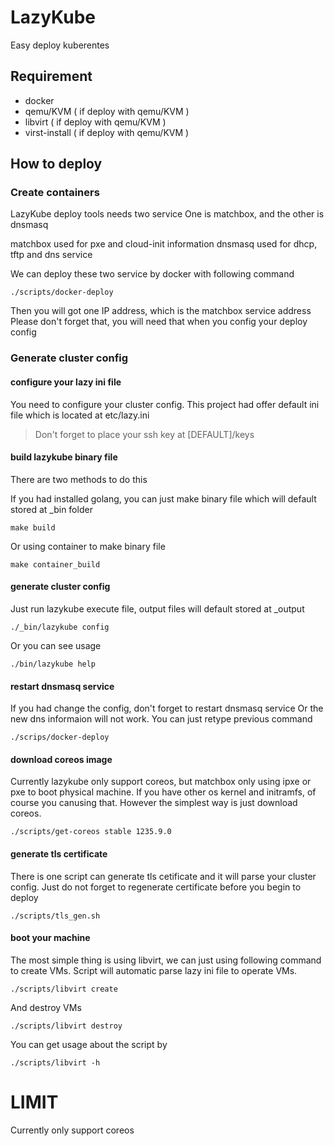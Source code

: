 # LazyKube
Easy deploy kuberentes

## Requirement

* docker
* qemu/KVM ( if deploy with qemu/KVM )
* libvirt ( if deploy with qemu/KVM )
* virst-install ( if deploy with qemu/KVM )

## How to deploy

### Create containers

LazyKube deploy tools needs two service
One is matchbox, and the other is dnsmasq

matchbox used for pxe and cloud-init information
dnsmasq used for dhcp, tftp and dns service

We can deploy these two service by docker with following command

```
./scripts/docker-deploy
```

Then you will got one IP address, which is the matchbox service address
Please don't forget that, you will need that when you config your deploy config

### Generate cluster config

#### configure your lazy ini file

You need to configure your cluster config.
This project had offer default ini file which is located at etc/lazy.ini

> Don't forget to place your ssh key at [DEFAULT]/keys

#### build lazykube binary file

There are two methods to do this

If you had installed golang, you can just make binary file which will default
stored at _bin folder

```
make build
```

Or using container to make binary file

```
make container_build
```

#### generate cluster config

Just run lazykube execute file, output files will default stored at _output

```
./_bin/lazykube config
```

Or you can see usage

```
./bin/lazykube help
```

#### restart dnsmasq service

If you had change the config, don't forget to restart dnsmasq service
Or the new dns informaion will not work.
You can just retype previous command

```
./scrips/docker-deploy
```

#### download coreos image

Currently lazykube only support coreos, but matchbox only using ipxe or pxe
to boot physical machine. If you have other os kernel and initramfs, of course
you canusing that. However the simplest way is just download coreos.

```
./scripts/get-coreos stable 1235.9.0
```

#### generate tls certificate

There is one script can generate tls cetificate and it will parse your cluster
config. Just do not forget to regenerate certificate before you begin to deploy

```
./scripts/tls_gen.sh
```

#### boot your machine

The most simple thing is using libvirt, we can just using following command
to create VMs. Script will automatic parse lazy ini file to operate VMs.

```
./scripts/libvirt create
```

And destroy VMs

```
./scripts/libvirt destroy
```

You can get usage about the script by

```
./scripts/libvirt -h
```

# LIMIT

Currently only support coreos
